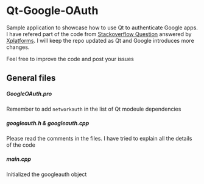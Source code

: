 # Qt-Google-OAuth

Sample application to showcase how to use Qt to authenticate Google apps. I have refered part of the code from [Stackoverflow Question](https://stackoverflow.com/questions/48453550/how-to-create-a-login-page-using-qt-oauth) answered by [Xplatforms](https://stackoverflow.com/users/1047746/xplatforms). I will keep the repo updated as Qt and Google introduces more changes.

Feel free to improve the code and post your issues

## General files

##### GoogleOAuth.pro

Remember to add `networkauth` in the list of Qt modeule dependencies

##### googleauth.h & googleauth.cpp

Please read the comments in the files. I have tried to explain all the details of the code

##### main.cpp

Initialized the googleauth object
